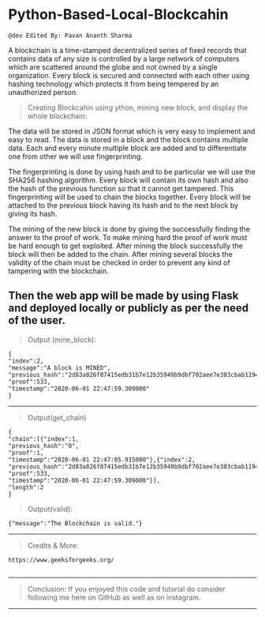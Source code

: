 # Python-Based-Local-Blockcahin
```
@dev Edited By: Pavan Ananth Sharma
```
A blockchain is a time-stamped decentralized series of fixed records that contains data of any size is controlled by a large network of computers which are scattered around the globe and not owned by a single organization. Every block is secured and connected with each other using hashing technology which protects it from being tempered by an unauthorized person. 
> Creating Blockcahin using ython, mining new block, and display the whole blockchain: 
 
The data will be stored in JSON format which is very easy to implement and easy to read. The data is stored in a block and the block contains multiple data. Each and every minute multiple block are added and to differentiate one from other we will use fingerprinting.

The fingerprinting is done by using hash and to be particular we will use the SHA256 hashing algorithm. Every block will contain its own hash and also the hash of the previous function so that it cannot get tampered. This fingerprinting will be used to chain the blocks together. Every block will be attached to the previous block having its hash and to the next block by giving its hash.

The mining of the new block is done by giving the successfully finding the answer to the proof of work. To make mining hard the proof of work must be hard enough to get exploited.
After mining the block successfully the block will then be added to the chain. After mining several blocks the validity of the chain must be checked in order to prevent any kind of tampering with the blockchain.

Then the web app will be made by using Flask and deployed locally or publicly as per the need of the user.
---------------------------------------------------------------------------------------------------------------------------------------------------------------------------------

>Output (mine_block):
```
{
"index":2,
"message":"A block is MINED",
"previous_hash":"2d83a826f87415edb31b7e12b35949b9dbf702aee7e383cbab119456847b957c",
"proof":533,
"timestamp":"2020-06-01 22:47:59.309000"
}

```

---------------------------------------------------------------------------------------------------------------------------------------------------------------------------------


>Output(get_chain)
```
{
"chain":[{"index":1,
"previous_hash":"0",
"proof":1,
"timestamp":"2020-06-01 22:47:05.915000"},{"index":2,
"previous_hash":"2d83a826f87415edb31b7e12b35949b9dbf702aee7e383cbab119456847b957c",
"proof":533,
"timestamp":"2020-06-01 22:47:59.309000"}],
"length":2
}
```
>Output(valid):
```
{"message":"The Blockchain is valid."}

```
---------------------------------------------------------------------------------------------------------------------------------------------------------------------------------
>Credits & More:
```
https://www.geeksforgeeks.org/
 
```
---------------------------------------------------------------------------------------------------------------------------------------------------------------------------------

>Conclusion:
If you enjoyed this code and tutorial do consider following me here on GitHub as well as on instagram.
---------------------------------------------------------------------------------------------------------------------------------------------------------------------------------

